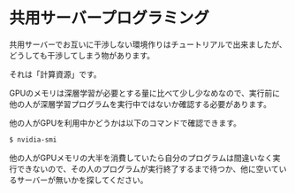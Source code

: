 # 共用サーバープログラミング
共用サーバーでお互いに干渉しない環境作りはチュートリアルで出来ましたが、どうしても干渉してしまう物があります。

それは「計算資源」です。

GPUのメモリは深層学習が必要とする量に比べて少し少なめなので、実行前に他の人が深層学習プログラムを実行中ではないか確認する必要があります。

他の人がGPUを利用中かどうかは以下のコマンドで確認できます。

```bash
$ nvidia-smi
```

他の人がGPUメモリの大半を消費していたら自分のプログラムは間違いなく実行できないので、その人のプログラムが実行終了するまで待つか、他に空いているサーバーが無いかを探してください。

